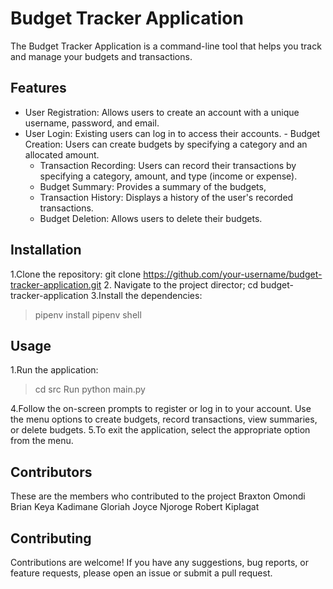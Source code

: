 # Budget Tracker Application
 The Budget Tracker Application is a command-line tool that helps you track and manage your budgets and transactions.
 
  ## Features
  - User Registration: Allows users to create an account with a unique username, password, and email.
   - User Login: Existing users can log in to access their accounts.
    - Budget Creation: Users can create budgets by specifying a category and an allocated amount.
     - Transaction Recording: Users can record their transactions by specifying a category, amount, and type (income or expense). 
     - Budget Summary: Provides a summary of the budgets, 
      - Transaction History: Displays a history of the user's recorded transactions. 
      - Budget Deletion: Allows users to delete their budgets.

  ## Installation 
  
1.Clone the repository: 
    git clone https://github.com/your-username/budget-tracker-application.git
2. Navigate to the project director;
    cd budget-tracker-application
3.Install the dependencies:
>pipenv install
>pipenv shell

## Usage
1.Run the application:
>cd src 
>Run python main.py

4.Follow the on-screen prompts to register or log in to your account.
Use the menu options to create budgets, record transactions, view summaries, or delete budgets.
5.To exit the application, select the appropriate option from the menu.

## Contributors
These are the members who contributed to the project
   Braxton Omondi
   Brian Keya
   Kadimane Gloriah
   Joyce Njoroge
   Robert Kiplagat

## Contributing
Contributions are welcome! If you have any suggestions, bug reports, or feature requests, please open an issue or submit a pull request.


